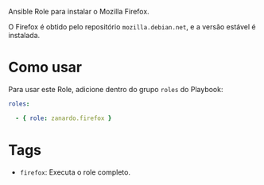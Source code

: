 Ansible Role para instalar o Mozilla Firefox. 

O Firefox é obtido pelo repositório `mozilla.debian.net`, e a versão estável é
instalada.

# Como usar

Para usar este Role, adicione dentro do grupo `roles` do Playbook:

```yaml
roles:

  - { role: zanardo.firefox }
```

# Tags

- `firefox`: Executa o role completo.
